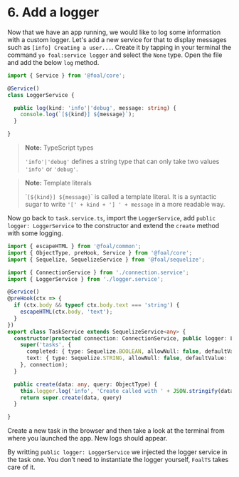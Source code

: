 # 6. Add a logger

Now that we have an app running, we would like to log some information with a custom logger. Let's add a new service for that to display messages such as `[info] Creating a user...`. Create it by tapping in your terminal the command `yo foal:service logger` and select the `None` type. Open the file and add the below `log` method.

```typescript
import { Service } from '@foal/core';

@Service()
class LoggerService {

  public log(kind: 'info'|'debug', message: string) {
    console.log(`[${kind}] ${message}`);
  }

}
```

> **Note:** TypeScript types
>
> `'info'|'debug'` defines a string type that can only take two values `'info'` or `'debug'`.

> **Note:** Template literals
>
> \``[${kind}] ${message}`\` is called a template literal. It is a syntactic sugar to write `'[' + kind + '] ' + message` in a more readable way.

Now go back to `task.service.ts`, import the `LoggerService`, add `public logger: LoggerService` to the constructor and extend the `create` method with some logging.

```typescript
import { escapeHTML } from '@foal/common';
import { ObjectType, preHook, Service } from '@foal/core';
import { Sequelize, SequelizeService } from '@foal/sequelize';

import { ConnectionService } from './connection.service';
import { LoggerService } from './logger.service';

@Service()
@preHook(ctx => {
  if (ctx.body && typeof ctx.body.text === 'string') {
    escapeHTML(ctx.body, 'text');
  }
})
export class TaskService extends SequelizeService<any> {
  constructor(protected connection: ConnectionService, public logger: LoggerService) {
    super('tasks', {
      completed: { type: Sequelize.BOOLEAN, allowNull: false, defaultValue: false },
      text: { type: Sequelize.STRING, allowNull: false, defaultValue: '' }
    }, connection);
  }

  public create(data: any, query: ObjectType) {
    this.logger.log('info', 'Create called with ' + JSON.stringify(data));
    return super.create(data, query)
  }

}

```

Create a new task in the browser and then take a look at the terminal from where you launched the app. New logs should appear.

By writting `public logger: LoggerService` we injected the logger service in the task one. You don't need to instantiate the logger yourself, `FoalTS` takes care of it.